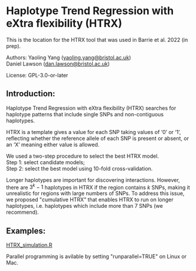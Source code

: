 # Haplotype Trend Regression with eXtra flexibility (HTRX)

This is the location for the HTRX tool that was used in Barrie et al. 2022 (in prep).

Authors: Yaoling Yang (yaoling.yang@bristol.ac.uk)   
         Daniel Lawson (dan.lawson@bristol.ac.uk)

License: GPL-3.0-or-later

## Introduction:

Haplotype Trend Regression with eXtra flexibility (HTRX) searches for haplotype patterns that include single SNPs and non-contiguous haplotypes.

HTRX is a template gives a value for each SNP taking values of ‘0’ or ‘1’, reflecting whether the reference allele of each SNP is present or absent, or an ‘X’ meaning either value is allowed.

We used a two-step procedure to select the best HTRX model.    
Step 1: select candidate models;    
Step 2: select the best model using 10-fold cross-validation.

Longer haplotypes are important for discovering interactions. However, there are $3^k-1$ haplotypes in HTRX if the region contains $k$ SNPs, making it unrealistic for regions with large numbers of SNPs. To address this issue, we proposed "cumulative HTRX" that enables HTRX to run on longer haplotypes, i.e. haplotypes which include more than 7 SNPs (we recommend).

## Examples:
[HTRX_simulation.R](https://github.com/YaolingYang/HTRX/blob/main/HTRX_simulation.R)

Parallel programming is avilable by setting "runparallel=TRUE" on Linux or Mac.
